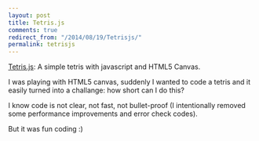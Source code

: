 ```yaml
---
layout: post
title: Tetris.js
comments: true
redirect_from: "/2014/08/19/Tetrisjs/"
permalink: tetrisjs
---
```


[Tetris.js](http://www.umutozel.com/Tetris.js/ "Tetris.js"): A simple tetris with javascript and HTML5 Canvas.

I was playing with HTML5 canvas, suddenly I wanted to code a tetris and it easily turned into a challange: how short can I do this?

I know code is not clear, not fast, not bullet-proof (I intentionally removed some performance improvements and error check codes).

But it was fun coding :)